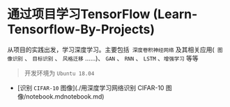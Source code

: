 # 通过项目学习TensorFlow (Learn-Tensorflow-By-Projects)

从项目的实践出发，学习深度学习。主要包括` 深度卷积神经网络` 及其相关应用(` 图像识别` 、 `目标识别` 、 `风格迁移` ……)、 `GAN` 、 `RNN` 、 `LSTM` 、`增强学习` 等等

> 开发环境为 `Ubuntu 18.04`

- [识别 `CIFAR-10` 图像](./用深度学习网络识别 CIFAR-10 图像/notebook.mdnotebook.md)